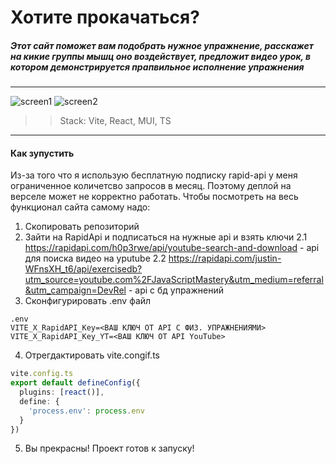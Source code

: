 # Хотите прокачаться?

##### Этот сайт поможет вам подобрать нужное упражнение, расскажет на кикие группы мышц оно воздействует, предложит видео урок, в котором демонстрируется прапвильное исполнение упражнения
____

![screen1](https://github.com/user-attachments/assets/5840ec33-1232-4b1f-97b6-5fd00f421cac)
![screen2](https://github.com/user-attachments/assets/32cc142b-9f4a-4944-b2a2-6c558882d6d5)


>> Stack: Vite, React, MUI, TS
___
#### Как зупустить
Из-за того что я использую бесплатную подписку rapid-api у меня ограниченное количетсво запросов в месяц. Поэтому деплой на верселе может не корректно работать.
Чтобы посмотреть на весь функционал сайта самому надо:
1. Скопировать репозиторий
2. Зайти на RapidApi и подписаться на нужныe api и взять ключи
2.1 https://rapidapi.com/h0p3rwe/api/youtube-search-and-download - api для поиска видео на yputube
2.2 https://rapidapi.com/justin-WFnsXH_t6/api/exercisedb?utm_source=youtube.com%2FJavaScriptMastery&utm_medium=referral&utm_campaign=DevRel - api с бд упражнений
3. Сконфигурировать .env файл
```.env
.env
VITE_X_RapidAPI_Key=<ВАШ КЛЮЧ ОТ API С ФИЗ. УПРАЖНЕНИЯМИ>
VITE_X_RapidAPI_Key_YT=<ВАШ КЛЮЧ ОТ API YouTube>
```
4. Отрегдактировать vite.congif.ts
```vite.config.ts
vite.config.ts
export default defineConfig({
  plugins: [react()],
  define: {
    'process.env': process.env
  }
})
```
5. Вы прекрасны! Проект готов к запуску!
